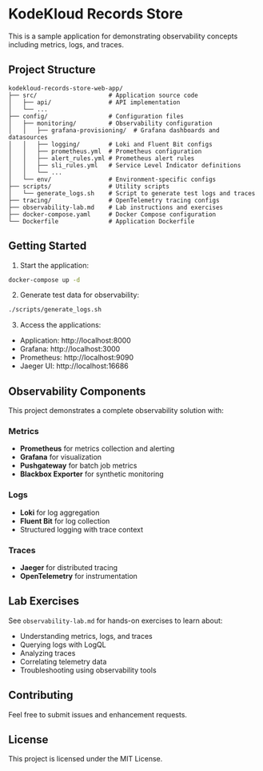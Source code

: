 # KodeKloud Records Store

This is a sample application for demonstrating observability concepts including metrics, logs, and traces.

## Project Structure

```
kodekloud-records-store-web-app/
├── src/                    # Application source code
│   ├── api/                # API implementation
│   └── ...
├── config/                 # Configuration files
│   ├── monitoring/         # Observability configuration
│   │   ├── grafana-provisioning/  # Grafana dashboards and datasources
│   │   ├── logging/        # Loki and Fluent Bit configs
│   │   ├── prometheus.yml  # Prometheus configuration
│   │   ├── alert_rules.yml # Prometheus alert rules
│   │   ├── sli_rules.yml   # Service Level Indicator definitions
│   │   └── ...
│   └── env/                # Environment-specific configs
├── scripts/                # Utility scripts
│   └── generate_logs.sh    # Script to generate test logs and traces
├── tracing/                # OpenTelemetry tracing configs
├── observability-lab.md    # Lab instructions and exercises
├── docker-compose.yaml     # Docker Compose configuration
└── Dockerfile              # Application Dockerfile
```

## Getting Started

1. Start the application:

```bash
docker-compose up -d
```

2. Generate test data for observability:

```bash
./scripts/generate_logs.sh
```

3. Access the applications:

- Application: http://localhost:8000
- Grafana: http://localhost:3000
- Prometheus: http://localhost:9090
- Jaeger UI: http://localhost:16686

## Observability Components

This project demonstrates a complete observability solution with:

### Metrics
- **Prometheus** for metrics collection and alerting
- **Grafana** for visualization
- **Pushgateway** for batch job metrics
- **Blackbox Exporter** for synthetic monitoring

### Logs
- **Loki** for log aggregation
- **Fluent Bit** for log collection
- Structured logging with trace context

### Traces
- **Jaeger** for distributed tracing
- **OpenTelemetry** for instrumentation

## Lab Exercises

See `observability-lab.md` for hands-on exercises to learn about:
- Understanding metrics, logs, and traces
- Querying logs with LogQL
- Analyzing traces
- Correlating telemetry data
- Troubleshooting using observability tools

## Contributing

Feel free to submit issues and enhancement requests.

## License

This project is licensed under the MIT License.